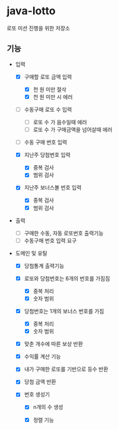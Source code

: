 # java-lotto
로또 미션 진행을 위한 저장소

## 기능
- 입력
    - [X] 구매할 로또 금액 입력
        - [X] 천 원 미만 절삭
        - [x] 천 원 미만 시 에러
    - [ ] 수동구매 로또 수 입력
        - [ ] 로또 수 가 음수일때 에러
        - [ ] 로또 수 가 구매금액을 넘어살때 에러
    - [ ] 수동 구매 번호 입력
    
    - [x] 지난주 당첨번호 입력
        - [X] 중복 검사
        - [X] 범위 검사
    - [x] 지난주 보너스볼 번호 입력
        - [X] 중복 검사
        - [X] 범위 검사
    
- 출력
    - [ ] 구매한 수동, 자동 로또번호 출력기능
    - [ ] 수동구매 번호 입력 요구

- 도메인 및 유틸

    - [x] 당첨통계 출력기능

    - [x] 로또와 당첨번호는 6개의 번호를 가짐짐
        - [x] 중복 처리
        - [x] 숫자 범위 

    - [x] 당첨번호는 1개의 보너스 번호를 가짐
        - [x] 중복 처리
        - [x] 숫자 범위
    - [x] 맞춘 개수에 따른 보상 반환

    - [x] 수익률 계산 기능

    - [x] 내가 구매한 로또를 기반으로 등수 반환
    - [x] 당첨 금액 반환

    - [X] 번호 생성기
        - [X] n개의 수 생성
        - [X] 정렬 기능


